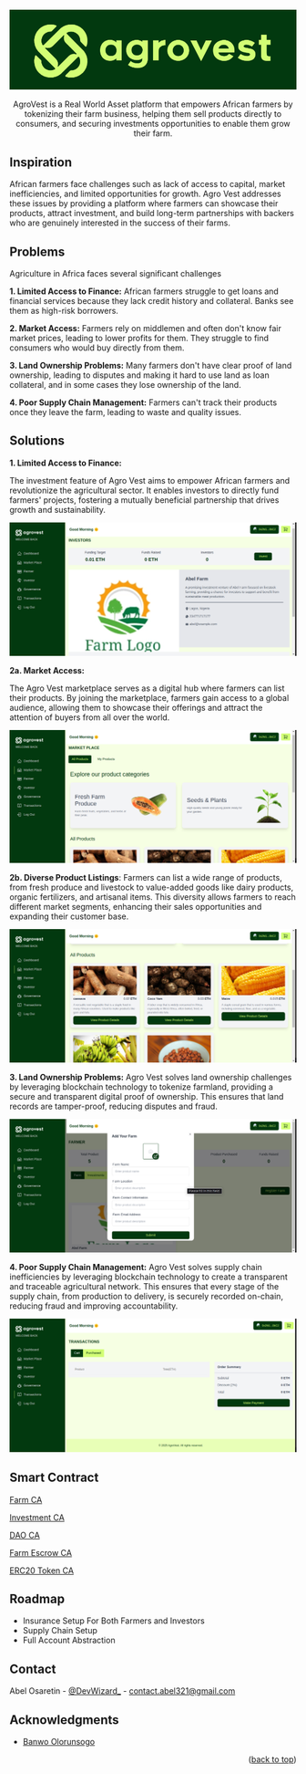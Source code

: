 <!-- Improved compatibility of back to top link: See: https://github.com/othneildrew/Best-README-Template/pull/73 -->

<a id="readme-top"></a>

<!--
*** Thanks for checking out the Best-README-Template. If you have a suggestion
*** that would make this better, please fork the repo and create a pull request
*** or simply open an issue with the tag "enhancement".
*** Don't forget to give the project a star!
*** Thanks again! Now go create something AMAZING! :D
-->

<!-- PROJECT SHIELDS -->
<!--
*** I'm using markdown "reference style" links for readability.
*** Reference links are enclosed in brackets [ ] instead of parentheses ( ).
*** See the bottom of this document for the declaration of the reference variables
*** for contributors-url, forks-url, etc. This is an optional, concise syntax you may use.
*** https://www.markdownguide.org/basic-syntax/#reference-style-links
-->

<!-- PROJECT LOGO -->
<br />
<div align="center">
  <a>
    <img src="images/agrovestLogo.png" alt="Logo">
  </a>

  <p align="center">
    AgroVest is a Real World Asset platform that empowers African farmers by tokenizing their farm business, helping them sell products directly to consumers, and securing investments opportunities to enable them grow their farm.

</div>

<!-- GETTING STARTED -->

## Inspiration

African farmers face challenges such as lack of access to capital, market inefficiencies, and limited opportunities for growth. Agro Vest addresses these issues by providing a platform where farmers can showcase their products, attract investment, and build long-term partnerships with backers who are genuinely interested in the success of their farms.

## Problems

Agriculture in Africa faces several significant challenges

**1. Limited Access to Finance:** African farmers struggle to get loans and financial services because they lack credit history and collateral. Banks see them as high-risk borrowers.

**2. Market Access:** Farmers rely on middlemen and often don't know fair market prices, leading to lower profits for them. They struggle to find consumers who would buy directly from them.

**3. Land Ownership Problems:** Many farmers don't have clear proof of land ownership, leading to disputes and making it hard to use land as loan collateral, and in some cases they lose ownership of the land.

**4. Poor Supply Chain Management:** Farmers can't track their products once they leave the farm, leading to waste and quality issues.

## Solutions

**1. Limited Access to Finance:**

The investment feature of Agro Vest aims to empower African farmers and revolutionize the agricultural sector. It enables investors to directly fund farmers' projects, fostering a mutually beneficial partnership that drives growth and sustainability.

<div align="left">
  <a>
    <img src="images/Investment.png" alt="Logo">
  </a>

<br />

**2a. Market Access:**

The Agro Vest marketplace serves as a digital hub where farmers can list their products. By joining the marketplace, farmers gain access to a global audience, allowing them to showcase their offerings and attract the attention of buyers from all over the world.

  <div align="left">
  <a>
    <img src="images/MarketPlace.png" alt="Logo">
  </a>

<br />

**2b. Diverse Product Listings**: Farmers can list a wide range of products, from fresh produce and livestock to value-added goods like dairy products, organic fertilizers, and artisanal items. This diversity allows farmers to reach different market segments, enhancing their sales opportunities and expanding their customer base.

  <div align="left">
  <a>
    <img src="images/DiverseProduct.png" alt="Logo">
  </a>

  <br/>

**3. Land Ownership Problems:**
Agro Vest solves land ownership challenges by leveraging blockchain technology to tokenize farmland, providing a secure and transparent digital proof of ownership. This ensures that land records are tamper-proof, reducing disputes and fraud.

  <div align="left">
  <a>
    <img src="images/AddFarm.png" alt="Logo">
  </a>

  <br/>

**4. Poor Supply Chain Management:** Agro Vest solves supply chain inefficiencies by leveraging blockchain technology to create a transparent and traceable agricultural network. This ensures that every stage of the supply chain, from production to delivery, is securely recorded on-chain, reducing fraud and improving accountability.

 <div align="left">
  <a>
    <img src="images/TransactionHistory.png" alt="Logo">
  </a>

  <br/>

<!-- ## How We Built It

- **Solidity Smart Contracts**
- **Scaffold ETH**
- **Optimisim**
- **The Graph**
- **Next Js**

## Challenges We Ran Into

- **Circles**::
- **The Graph**:
- **Scaffold ETH**: -->

## Smart Contract

[Farm CA](https://test.xfiscan.com/address/0x26B8b62e3476a01227cb5DAB00d3A38F15F27D00)
<br />

[Investment CA](https://test.xfiscan.com/address/0x121A4e1708D02C4F8433E033605D389B58E40Ad2)

[DAO CA](https://example.com)

[Farm Escrow CA](https://test.xfiscan.com/contract/verify?id=0x6cfa015f4eac27c328951396791a93d29e84c237)

[ERC20 Token CA](https://test.xfiscan.com/token/0x994f29ce3A1d753983cd4Ebb0D84A1CE75ba5e1b)

<!-- ROADMAP -->

## Roadmap

- Insurance Setup For Both Farmers and Investors
- Supply Chain Setup
- Full Account Abstraction

<!-- CONTACT -->

## Contact

Abel Osaretin - [@DevWizard\_](https://x.com/DevWizard_) - contact.abel321@gmail.com

<!-- ACKNOWLEDGMENTS -->

## Acknowledgments

- [Banwo Olorunsogo](https://github.com/sogobanwo)

<p align="right">(<a href="#readme-top">back to top</a>)</p>

<!-- MARKDOWN LINKS & IMAGES -->
<!-- https://www.markdownguide.org/basic-syntax/#reference-style-links -->

[contributors-shield]: https://img.shields.io/github/contributors/github_username/repo_name.svg?style=for-the-badge
[contributors-url]: https://github.com/github_username/repo_name/graphs/contributors
[forks-shield]: https://img.shields.io/github/forks/github_username/repo_name.svg?style=for-the-badge
[forks-url]: https://github.com/github_username/repo_name/network/members
[stars-shield]: https://img.shields.io/github/stars/github_username/repo_name.svg?style=for-the-badge
[stars-url]: https://github.com/github_username/repo_name/stargazers
[issues-shield]: https://img.shields.io/github/issues/github_username/repo_name.svg?style=for-the-badge
[issues-url]: https://github.com/github_username/repo_name/issues
[license-shield]: https://img.shields.io/github/license/github_username/repo_name.svg?style=for-the-badge
[license-url]: https://github.com/github_username/repo_name/blob/master/LICENSE.txt
[linkedin-shield]: https://img.shields.io/badge/-LinkedIn-black.svg?style=for-the-badge&logo=linkedin&colorB=555
[linkedin-url]: https://linkedin.com/in/linkedin_username
[product-screenshot]: images/screenshot.png
[Next.js]: https://img.shields.io/badge/next.js-000000?style=for-the-badge&logo=nextdotjs&logoColor=white
[Next-url]: https://nextjs.org/
[React.js]: https://img.shields.io/badge/React-20232A?style=for-the-badge&logo=react&logoColor=61DAFB
[React-url]: https://reactjs.org/
[Vue.js]: https://img.shields.io/badge/Vue.js-35495E?style=for-the-badge&logo=vuedotjs&logoColor=4FC08D
[Vue-url]: https://vuejs.org/
[Angular.io]: https://img.shields.io/badge/Angular-DD0031?style=for-the-badge&logo=angular&logoColor=white
[Angular-url]: https://angular.io/
[Svelte.dev]: https://img.shields.io/badge/Svelte-4A4A55?style=for-the-badge&logo=svelte&logoColor=FF3E00
[Svelte-url]: https://svelte.dev/
[Laravel.com]: https://img.shields.io/badge/Laravel-FF2D20?style=for-the-badge&logo=laravel&logoColor=white
[Laravel-url]: https://laravel.com
[Bootstrap.com]: https://img.shields.io/badge/Bootstrap-563D7C?style=for-the-badge&logo=bootstrap&logoColor=white
[Bootstrap-url]: https://getbootstrap.com
[JQuery.com]: https://img.shields.io/badge/jQuery-0769AD?style=for-the-badge&logo=jquery&logoColor=white
[JQuery-url]: https://jquery.com
